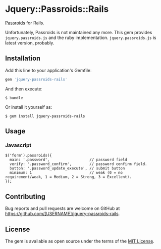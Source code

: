 # Jquery::Passroids::Rails

[Passroids](http://plugins.jquery.com/project/PassRoids) for Rails.

Unfortunately, Passroids is not maintained any more. This gem provides `jquery.passroids.js` and the ruby implementation. `jquery.passroids.js` is latest version, probably.

## Installation

Add this line to your application's Gemfile:

```ruby
gem 'jquery-passroids-rails'
```

And then execute:

    $ bundle

Or install it yourself as:

    $ gem install jquery-passroids-rails

## Usage

### Javascript

```
$('form').passroids({
  main: '.password',                  // password field
  verify: '.password_confirm',        // password confirm field.
  button: '.password_update_execute', // submit button
  minimum: 1                          // weak (0 = no requirement/weak, 1 = Medium, 2 = Strong, 3 = Excellent).
});
```

## Contributing

Bug reports and pull requests are welcome on GitHub at https://github.com/[USERNAME]/jquery-passroids-rails.

## License

The gem is available as open source under the terms of the [MIT License](https://opensource.org/licenses/MIT).
